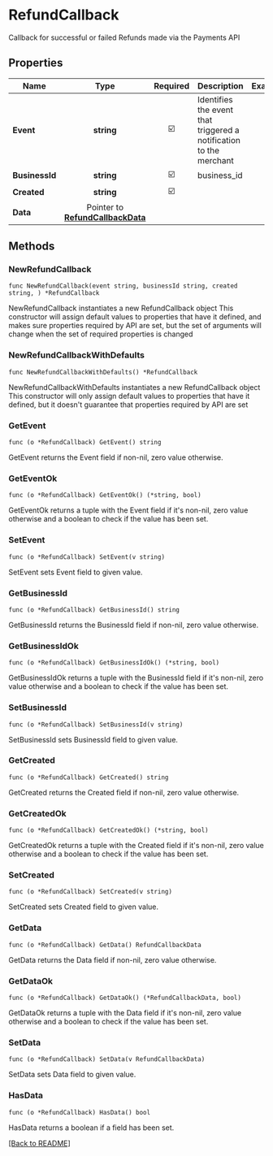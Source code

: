 # RefundCallback
Callback for successful or failed Refunds made via the Payments API

## Properties
| Name | Type | Required | Description | Examples |
|------------|:-------------:|:-------------:|-------------|:-------------:|
| **Event** | **string** | ☑️ | Identifies the event that triggered a notification to the merchant |  |
| **BusinessId** | **string** | ☑️ | business_id |  |
| **Created** | **string** | ☑️ |  |  |
| **Data** | Pointer to [**RefundCallbackData**](RefundCallbackData.md) |  |  |  |

## Methods

### NewRefundCallback

`func NewRefundCallback(event string, businessId string, created string, ) *RefundCallback`

NewRefundCallback instantiates a new RefundCallback object
This constructor will assign default values to properties that have it defined,
and makes sure properties required by API are set, but the set of arguments
will change when the set of required properties is changed

### NewRefundCallbackWithDefaults

`func NewRefundCallbackWithDefaults() *RefundCallback`

NewRefundCallbackWithDefaults instantiates a new RefundCallback object
This constructor will only assign default values to properties that have it defined,
but it doesn't guarantee that properties required by API are set

### GetEvent

`func (o *RefundCallback) GetEvent() string`

GetEvent returns the Event field if non-nil, zero value otherwise.

### GetEventOk

`func (o *RefundCallback) GetEventOk() (*string, bool)`

GetEventOk returns a tuple with the Event field if it's non-nil, zero value otherwise
and a boolean to check if the value has been set.

### SetEvent

`func (o *RefundCallback) SetEvent(v string)`

SetEvent sets Event field to given value.


### GetBusinessId

`func (o *RefundCallback) GetBusinessId() string`

GetBusinessId returns the BusinessId field if non-nil, zero value otherwise.

### GetBusinessIdOk

`func (o *RefundCallback) GetBusinessIdOk() (*string, bool)`

GetBusinessIdOk returns a tuple with the BusinessId field if it's non-nil, zero value otherwise
and a boolean to check if the value has been set.

### SetBusinessId

`func (o *RefundCallback) SetBusinessId(v string)`

SetBusinessId sets BusinessId field to given value.


### GetCreated

`func (o *RefundCallback) GetCreated() string`

GetCreated returns the Created field if non-nil, zero value otherwise.

### GetCreatedOk

`func (o *RefundCallback) GetCreatedOk() (*string, bool)`

GetCreatedOk returns a tuple with the Created field if it's non-nil, zero value otherwise
and a boolean to check if the value has been set.

### SetCreated

`func (o *RefundCallback) SetCreated(v string)`

SetCreated sets Created field to given value.


### GetData

`func (o *RefundCallback) GetData() RefundCallbackData`

GetData returns the Data field if non-nil, zero value otherwise.

### GetDataOk

`func (o *RefundCallback) GetDataOk() (*RefundCallbackData, bool)`

GetDataOk returns a tuple with the Data field if it's non-nil, zero value otherwise
and a boolean to check if the value has been set.

### SetData

`func (o *RefundCallback) SetData(v RefundCallbackData)`

SetData sets Data field to given value.

### HasData

`func (o *RefundCallback) HasData() bool`

HasData returns a boolean if a field has been set.


[[Back to README]](../../README.md)


